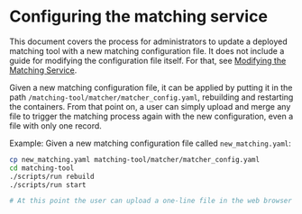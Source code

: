 # Configuring the matching service

This document covers the process for administrators to update a deployed matching tool with a new matching configuration file. It does not include a guide for modifying the configuration file itself. For that, see [Modifying the Matching Service](/dev/matching).

Given a new matching configuration file, it can be applied by putting it in the path `/matching-tool/matcher/matcher_config.yaml`, rebuilding and restarting the containers. From that point on, a user can simply upload and merge any file to trigger the matching process again with the new configuration, even a file with only one record.

Example: Given a new matching configuration file called `new_matching.yaml`:

```bash
cp new_matching.yaml matching-tool/matcher/matcher_config.yaml
cd matching-tool
./scripts/run rebuild
./scripts/run start

# At this point the user can upload a one-line file in the web browser to kick off matching.
```
